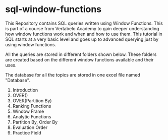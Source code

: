 # sql-window-functions
This Repository contains SQL queries written using Window Functions. This is part of a course from Vertabelo Academy to gain deeper understanding how window functions work and when and how to use them. This tutorial in SQL starts at a very basic level and goes up to advanced querying just by using window functions. 

All the queries are stored in different folders shown below. These folders are created based on the different window functions available and their uses.

The database for all the topics are stored in one excel file named "Database".

1. Introduction
2. OVER()
3. OVER(Partition By)
4. Ranking Functions
5. Window Frame
6. Analytic Functions
7. Partition By, Order By
8. Evaluation Order
9. Practice Field
